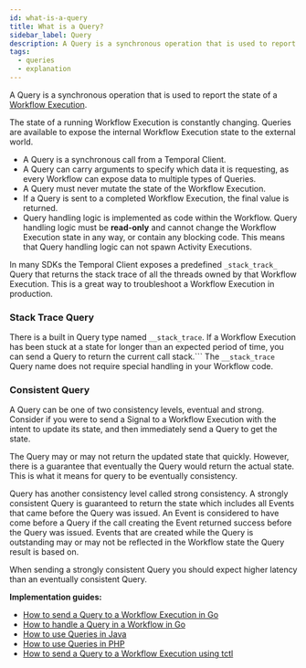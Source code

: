 ```yaml
---
id: what-is-a-query
title: What is a Query?
sidebar_label: Query
description: A Query is a synchronous operation that is used to report the state of a Workflow Execution.
tags:
  - queries
  - explanation
---
```


A Query is a synchronous operation that is used to report the state of a [Workflow Execution](/docs/concepts/what-is-a-workflow-execution).

The state of a running Workflow Execution is constantly changing.
Queries are available to expose the internal Workflow Execution state to the external world.

- A Query is a synchronous call from a Temporal Client.
- A Query can carry arguments to specify which data it is requesting, as every Workflow can expose data to multiple types of Queries.
- A Query must never mutate the state of the Workflow Execution.
- If a Query is sent to a completed Workflow Execution, the final value is returned.
- Query handling logic is implemented as code within the Workflow.
  Query handling logic must be **read-only** and cannot change the Workflow Execution state in any way, or contain any blocking code.
  This means that Query handling logic can not spawn Activity Executions.

In many SDKs the Temporal Client exposes a predefined `_stack_track_` Query that returns the stack trace of all the threads owned by that Workflow Execution.
This is a great way to troubleshoot a Workflow Execution in production.

### Stack Trace Query

There is a built in Query type named `__stack_trace`.
If a Workflow Execution has been stuck at a state for longer than an expected period of time, you can send a Query to return the current call stack.```
The `__stack_trace` Query name does not require special handling in your Workflow code.

### Consistent Query

A Query can be one of two consistency levels, eventual and strong.
Consider if you were to send a Signal to a Workflow Execution with the intent to update its state, and then immediately send a Query to get the state.

The Query may or may not return the updated state that quickly.
However, there is a guarantee that eventually the Query would return the actual state.
This is what it means for query to be eventually consistency.

Query has another consistency level called strong consistency.
A strongly consistent Query is guaranteed to return the state which includes all Events that came before the Query was issued. An Event is considered to have come before a Query if the call creating the Event returned success before
the Query was issued.
Events that are created while the Query is outstanding may or may not
be reflected in the Workflow state the Query result is based on.

When sending a strongly consistent Query you should expect higher latency than an eventually consistent Query.

**Implementation guides:**

- [How to send a Query to a Workflow Execution in Go](/docs/go/how-to-send-a-query-to-a-workflow-execution-in-go)
- [How to handle a Query in a Workflow in Go](/docs/go/how-to-handle-a-query-in-a-workflow-in-go)
- [How to use Queries in Java](/docs/java/queries)
- [How to use Queries in PHP](/docs/php/queries)
- [How to send a Query to a Workflow Execution using tctl](/docs/tctl/workflow/query)
